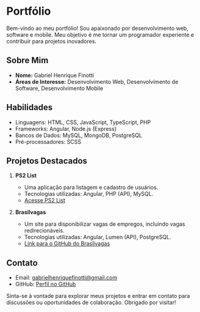 # Portfólio

Bem-vindo ao meu portfólio! Sou apaixonado por desenvolvimento web, software e mobile. Meu objetivo é me tornar um programador experiente e contribuir para projetos inovadores.

## Sobre Mim

- **Nome:** Gabriel Henrique Finotti
- **Áreas de Interesse:** Desenvolvimento Web, Desenvolvimento de Software, Desenvolvimento Mobile

## Habilidades

- Linguagens: HTML, CSS, JavaScript, TypeScript, PHP
- Frameworks: Angular, Node.js (Express)
- Bancos de Dados: MySQL, MongoDB, PostgreSQL
- Pré-processadores: SCSS

## Projetos Destacados

1. **PS2 List**
   - Uma aplicação para listagem e cadastro de usuários.
   - Tecnologias utilizadas: Angular, PHP (API), MySQL.
   - [Acesse PS2 List](https://ps2list.netlify.app)

2. **Brasilvagas**
   - Um site para disponibilizar vagas de empregos, incluindo vagas redirecionáveis.
   - Tecnologias utilizadas: Angular, Lumen (API), PostgreSQL.
   - [Link para o GitHub do Brasilvagas](https://github.com/GabrielFinotti/BrasilVagas-Frontend)

## Contato

- Email: gabrielhenriquefinotti@gmail.com
- GitHub: [Perfil no GitHub](https://github.com/GabrielFinotti)

Sinta-se à vontade para explorar meus projetos e entrar em contato para discussões ou oportunidades de colaboração. Obrigado por visitar!
